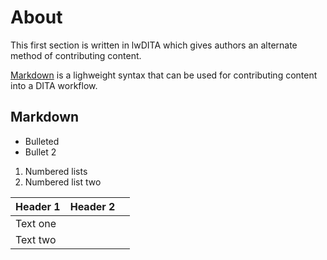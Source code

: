 # About

This first section is written in lwDITA which gives authors an alternate method of contributing content.

[Markdown](http://www.markdownguide.org) is a lighweight syntax that can be used for contributing content into a DITA workflow.

## Markdown

- Bulleted
- Bullet 2

1. Numbered lists
1. Numbered list two

| Header 1|  Header 2| |
|---|---|---|
|Text one|||
| Text two |||
